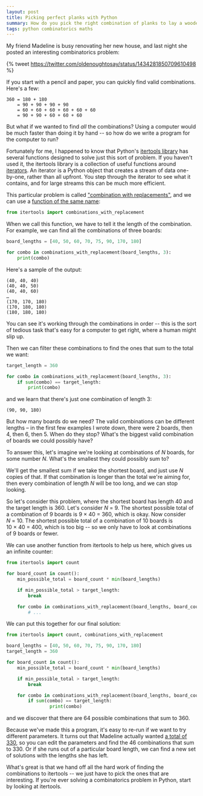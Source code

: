 ```yaml
---
layout: post
title: Picking perfect planks with Python
summary: How do you pick the right combination of planks to lay a wooden floor?
tags: python combinatorics maths
---
```


My friend Madeline is busy renovating her new house, and last night she posted an interesting combinatorics problem:

{% tweet https://twitter.com/oldenoughtosay/status/1434281850709610498 %}

If you start with a pencil and paper, you can quickly find valid combinations.
Here's a few:

```
360 = 180 + 180
    = 90 + 90 + 90 + 90
    = 60 + 60 + 60 + 60 + 60 + 60
    = 90 + 90 + 60 + 60 + 60
```

But what if we wanted to find *all* the combinations?
Using a computer would be much faster than doing it by hand -- so how do we write a program for the computer to run?

Fortunately for me, I happened to know that Python's [itertools library][itertools] has several functions designed to solve just this sort of problem.
If you haven't used it, the itertools library is a collection of useful functions around [iterators].
An iterator is a Python object that creates a stream of data one-by-one, rather than all upfront.
You step through the iterator to see what it contains, and for large streams this can be much more efficient.

This particular problem is called ["combination with replacements"][combos], and we can use a [function of the same name][function]:

```python
from itertools import combinations_with_replacement
```

When we call this function, we have to tell it the length of the combination.
For example, we can find all the combinations of three boards:

```python
board_lengths = [40, 50, 60, 70, 75, 90, 170, 180]

for combo in combinations_with_replacement(board_lengths, 3):
    print(combo)
```

Here's a sample of the output:

```
(40, 40, 40)
(40, 40, 50)
(40, 40, 60)
…
(170, 170, 180)
(170, 180, 180)
(180, 180, 180)
```

You can see it's working through the combinations in order -- this is the sort of tedious task that's easy for a computer to get right, where a human might slip up.

Then we can filter these combinations to find the ones that sum to the total we want:

```python
target_length = 360

for combo in combinations_with_replacement(board_lengths, 3):
    if sum(combo) == target_length:
        print(combo)
```

and we learn that there's just one combination of length 3:

```
(90, 90, 180)
```

But how many boards do we need?
The valid combinations can be different lengths – in the first few examples I wrote down, there were 2 boards, then 4, then 6, then 5.
When do they stop?
What's the biggest valid combination of boards we could possibly have?

To answer this, let's imagine we're looking at combinations of *N* boards, for some number *N*.
What's the smallest they could possibly sum to?

We'll get the smallest sum if we take the shortest board, and just use *N* copies of that.
If that combination is longer than the total we're aiming for, then every combination of length *N* will be too long, and we can stop looking.

So let's consider this problem, where the shortest board has length&nbsp;40 and the target length is 360.
Let's consider *N*&nbsp;=&nbsp;9.
The shortest possible total of a combination of 9 boards is 9&nbsp;×&nbsp;40&nbsp;=&nbsp;360, which is okay.
Now consider *N*&nbsp;=&nbsp;10.
The shortest possible total of a combination of 10 boards is 10&nbsp;×&nbsp;40&nbsp;=&nbsp;400, which is too big -- so we only have to look at combinations of 9 boards or fewer.

We can use another function from itertools to help us here, which gives us an infinite counter:

```python
from itertools import count

for board_count in count():
    min_possible_total = board_count * min(board_lengths)

    if min_possible_total > target_length:
        break

    for combo in combinations_with_replacement(board_lengths, board_count):
        # ...
```

We can put this together for our final solution:

```python
from itertools import count, combinations_with_replacement

board_lengths = [40, 50, 60, 70, 75, 90, 170, 180]
target_length = 360

for board_count in count():
    min_possible_total = board_count * min(board_lengths)

    if min_possible_total > target_length:
        break

    for combo in combinations_with_replacement(board_lengths, board_count):
        if sum(combo) == target_length:
                print(combo)
```

and we discover that there are 64 possible combinations that sum to 360.

Because we've made this a program, it's easy to re-run if we want to try different parameters.
It turns out that Madeline actually wanted [a total of 330][330], so you can edit the parameters and find the 46 combinations that sum to 330.
Or if she runs out of a particular board length, we can find a new set of solutions with the lengths she has left.

What's great is that we hand off all the hard work of finding the combinations to itertools -- we just have to pick the ones that are interesting.
If you're ever solving a combinatorics problem in Python, start by looking at itertools.

[combos]: https://en.wikipedia.org/wiki/Combination
[itertools]: https://docs.python.org/3/library/itertools.html
[iterators]: https://docs.python.org/3/glossary.html#term-iterator
[function]: https://docs.python.org/3/library/itertools.html#itertools.combinations_with_replacement
[330]: https://twitter.com/oldenoughtosay/status/1434284327718817795
